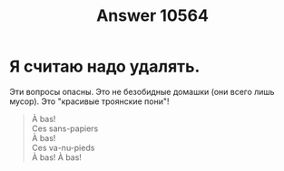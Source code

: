﻿---
title: "Answer 10564"
se.owner.user_id: 337540
se.owner.display_name: "Victor VosMottor thanks Monica"
se.owner.link: "https://ru.meta.stackoverflow.com/users/337540/victor-vosmottor-thanks-monica"
se.answer_id: 10564
se.question_id: 10560
se.post_type: answer
se.score: -2
se.is_accepted: False
---
<h1>Я считаю надо удалять.</h1>
<p>Эти вопросы опасны. Это не безобидные домашки (они всего лишь мусор). Это &quot;красивые троянские пони&quot;!</p>
<blockquote>
<p>À bas!<br>
Ces sans-papiers<br>
À bas!<br>
Ces va-nu-pieds<br>
À bas! À bas!<br></p>
</blockquote>
